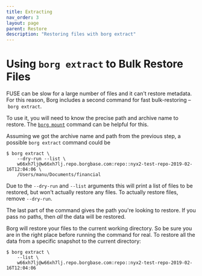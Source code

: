 ```yaml
---
title: Extracting
nav_order: 3
layout: page
parent: Restore
description: "Restoring files with borg extract"
---
```


# Using `borg extract` to Bulk Restore Files

FUSE can be slow for a large number of files and it can't restore metadata. For this reason, Borg includes a second command for fast bulk-restoring – `borg extract`.

To use it, you will need to know the precise path and archive name to restore. The [`borg mount`](https://borgbackup.readthedocs.io/en/stable/usage/extract.html) command can be helpful for this.

Assuming we got the archive name and path from the previous step, a possible `borg extract` command could be

```
$ borg extract \
    --dry-run --list \
    w66xh7lj@w66xh7lj.repo.borgbase.com:repo::nyx2-test-repo-2019-02-16T12:04:06 \
    /Users/manu/Documents/financial
```

Due to the `--dry-run` and `--list` arguments this will print a list of files to be restored, but won't actually restore any files. To actually restore files, remove `--dry-run`.

The last part of the command gives the path you're looking to restore. If you pass no paths, then *all* the data will be restored.

Borg will restore your files to the current working directory. So be sure you are in the right place before running the command for real. To restore all the data from a specific snapshot to the current directory:

```
$ borg extract \
    --list \
    w66xh7lj@w66xh7lj.repo.borgbase.com:repo::nyx2-test-repo-2019-02-16T12:04:06
```

